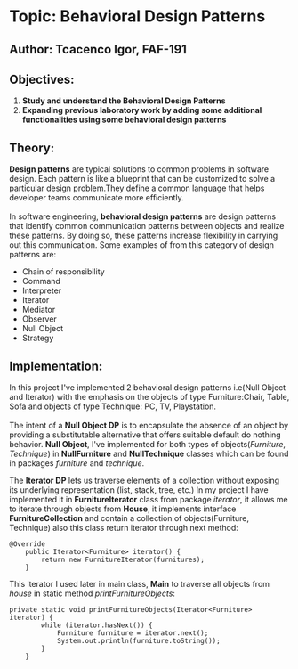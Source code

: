 # Topic: Behavioral Design Patterns
## Author: Tcacenco Igor, FAF-191
## Objectives:
1. **Study and understand the Behavioral Design Patterns**<br>
2. **Expanding previous laboratory work by adding some additional functionalities using some behavioral design patterns**<br>

## Theory:
**Design patterns** are typical solutions to common problems
in software design. Each pattern is like a blueprint
that can be customized to solve a particular
design problem.They define a common language that helps developer teams
communicate more efficiently.<br>
<br>
In software engineering, **behavioral design patterns** are design patterns that identify 
common communication patterns between objects and realize these patterns.
 By doing so, these patterns increase flexibility in carrying out this communication.
Some examples of from this category of design patterns are:<br>
- Chain of responsibility
- Command
- Interpreter
- Iterator
- Mediator
- Observer
- Null Object
- Strategy

## Implementation:<br>
In this project I've implemented 2 behavioral design patterns i.e(Null Object and Iterator) with 
the emphasis on the objects of type Furniture:Chair, Table, Sofa and objects of type Technique:
PC, TV, Playstation.<br><br>
The intent of a **Null Object DP** is to encapsulate the absence of an object by 
providing a substitutable alternative that offers suitable default do nothing behavior.
**Null Object**, I've implemented for both types of objects(*Furniture*, *Technique*) in **NullFurniture**
and **NullTechnique** classes which can be found in packages *furniture* and *technique*.
<br>

The __Iterator DP__  lets us traverse elements of a collection without exposing its underlying representation (list, stack, tree, etc.)
In my project I have implemented it in __FurnitureIterator__ class from package _iterator_, it allows me to
iterate through objects from __House__, it implements interface __FurnitureCollection__ and contain a collection of objects(Furniture, Technique)
also this class return iterator through next method:
```
@Override
    public Iterator<Furniture> iterator() {
        return new FurnitureIterator(furnitures);
    }
```
This iterator I used later in main class, __Main__ to traverse all objects from _house_ in static method
_printFurnitureObjects_:
```
private static void printFurnitureObjects(Iterator<Furniture> iterator) {
        while (iterator.hasNext()) {
            Furniture furniture = iterator.next();
            System.out.println(furniture.toString());
        }
    }
```

